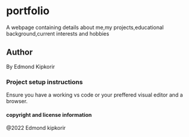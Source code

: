 # portfolio
A webpage containing details about me,my projects,educational background,current interests and hobbies
## Author
By Edmond Kipkorir
### Project setup instructions
Ensure you have a working vs code or your preffered visual editor and a browser.
#### copyright and license information
@2022 Edmond kipkorir